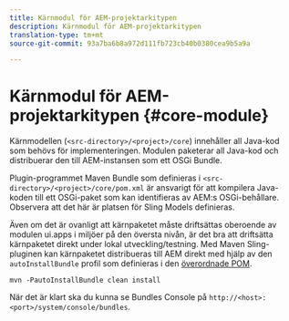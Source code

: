 ```yaml
---
title: Kärnmodul för AEM-projektarkitypen
description: Kärnmodul för AEM-projektarkitypen
translation-type: tm+mt
source-git-commit: 93a7ba6b8a972d111fb723cb40b0380cea9b5a9a

---
```



# Kärnmodul för AEM-projektarkitypen {#core-module}

Kärnmodellen (`<src-directory>/<project>/core`) innehåller all Java-kod som behövs för implementeringen. Modulen paketerar all Java-kod och distribuerar den till AEM-instansen som ett OSGi Bundle.

Plugin-programmet Maven Bundle som definieras i `<src-directory>/<project>/core/pom.xml` är ansvarigt för att kompilera Java-koden till ett OSGi-paket som kan identifieras av AEM:s OSGi-behållare. Observera att det här är platsen för Sling Models definieras.

Även om det är ovanligt att kärnpaketet måste driftsättas oberoende av modulen ui.apps i miljöer på den översta nivån, är det bra att driftsätta kärnpaketet direkt under lokal utveckling/testning. Med Maven Sling-pluginen kan kärnpaketet distribueras till AEM direkt med hjälp av den `autoInstallBundle` profil som definieras i den [överordnade POM](overview.md#parent-pom).

```
mvn -PautoInstallBundle clean install
```

När det är klart ska du kunna se Bundles Console på `http://<host>:<port>/system/console/bundles`.
